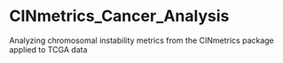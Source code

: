 # CINmetrics_Cancer_Analysis
Analyzing chromosomal instability metrics from the CINmetrics package applied to TCGA data
